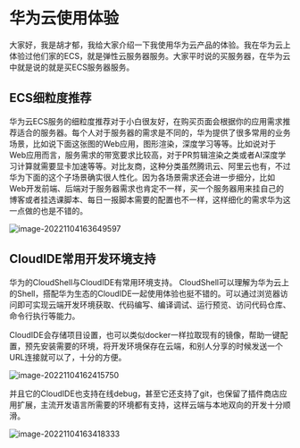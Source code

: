 # 华为云使用体验

大家好，我是胡才郁，我给大家介绍一下我使用华为云产品的体验。我在华为云上体验过他们家的ECS，就是弹性云服务器服务。大家平时说的买服务器，在华为云中就是说的就是买ECS服务器服务。

## ECS细粒度推荐

华为云ECS服务的细粒度推荐对于小白很友好，在购买页面会根据你的应用需求推荐适合的服务器。每个人对于服务器的需求是不同的，华为提供了很多常用的业务场景，比如说下面这张图的Web应用，图形渲染，深度学习等等。比如说对于Web应用而言，服务需求的带宽要求比较高，对于PR剪辑渲染之类或者AI深度学习计算就需要显卡加速等等。对比友商，这种分类虽然腾讯云、阿里云也有，不过华为下面的这个子场景确实很人性化。因为各场景需求还会进一步细分，比如Web开发前端、后端对于服务器需求也肯定不一样，买一个服务器用来挂自己的博客或者挂选课脚本、每日一报脚本需要的配置也不一样，这样细化的需求华为这一点做的也是不错的。

![image-20221104163649597](https://shu-silence.oss-cn-shanghai.aliyuncs.com/img/2022/image-20221104163649597.png)

## CloudIDE常用开发环境支持

华为的CloudShell与CloudIDE有常用环境支持。 CloudShell可以理解为华为云上的Shell，搭配华为生态的CloudIDE一起使用体验也挺不错的。可以通过浏览器访问即可实现云端开发环境获取、代码编写、编译调试、运行预览、访问代码仓库、命令行执行等能力。

CloudIDE会存储项目设置，也可以类似docker一样拉取现有的镜像，帮助一键配置，预先安装需要的环境，将开发环境保存在云端，和别人分享的时候发送一个URL连接就可以了，十分的方便。

![image-20221104162415750](https://shu-silence.oss-cn-shanghai.aliyuncs.com/img/2022/image-20221104162415750.png)

并且它的CloudIDE也支持在线debug，甚至它还支持了git，也保留了插件商店应用扩展，主流开发语言所需要的环境都有支持，这样云端与本地双向的开发十分顺滑。

![image-20221104163418333](https://shu-silence.oss-cn-shanghai.aliyuncs.com/img/2022/image-20221104163418333.png)
